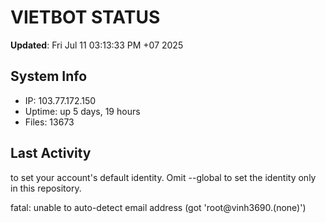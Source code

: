 # VIETBOT STATUS
**Updated**: Fri Jul 11 03:13:33 PM +07 2025

## System Info
- IP: 103.77.172.150
- Uptime: up 5 days, 19 hours
- Files: 13673

## Last Activity

to set your account's default identity.
Omit --global to set the identity only in this repository.

fatal: unable to auto-detect email address (got 'root@vinh3690.(none)')
